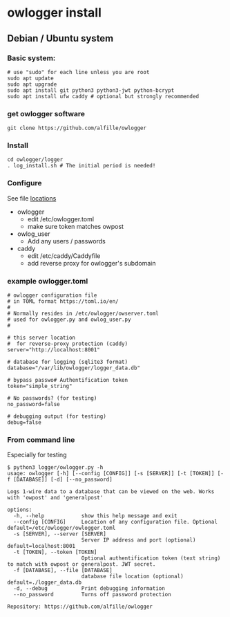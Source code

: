 # owlogger install

## Debian / Ubuntu system

### Basic system:

```
# use "sudo" for each line unless you are root
sudo apt update
sudo apt upgrade
sudo apt install git python3 python3-jwt python-bcrypt
sudo apt install ufw caddy # optional but strongly recommended
```

### get owlogger software
```
git clone https://github.com/alfille/owlogger
```

### Install
```
cd owlogger/logger
. log_install.sh # The initial period is needed!
```

### Configure

See file [locations](./locations.md)

* owlogger
  * edit /etc/owlogger.toml
  * make sure token matches owpost
* owlog_user
  * Add any users / passwords
* caddy
  * edit /etc/caddy/Caddyfile
  * add reverse proxy for owlogger's subdomain

### example owlogger.toml
```
# owlogger configuration file
# in TOML format https://toml.io/en/
#
# Normally resides in /etc/owlogger/owserver.toml
# used for owlogger.py and owlog_user.py
#

# this server location
#  for reverse-proxy protection (caddy)
server="http://localhost:8001"

# database for logging (sqlite3 format)
database="/var/lib/owlogger/logger_data.db"

# bypass passwo# Authentification token
token="simple_string"

# No passwords? (for testing)
no_password=false

# debugging output (for testing)
debug=false
```

### From command line

Especially for testing
```
$ python3 logger/owlogger.py -h
usage: owlogger [-h] [--config [CONFIG]] [-s [SERVER]] [-t [TOKEN]] [-f [DATABASE]] [-d] [--no_password]

Logs 1-wire data to a database that can be viewed on the web. Works with 'owpost' and 'generalpost'

options:
  -h, --help            show this help message and exit
  --config [CONFIG]     Location of any configuration file. Optional default=/etc/owlogger/owlogger.toml
  -s [SERVER], --server [SERVER]
                        Server IP address and port (optional) default=localhost:8001
  -t [TOKEN], --token [TOKEN]
                        Optional authentification token (text string) to match with owpost or generalpost. JWT secret.
  -f [DATABASE], --file [DATABASE]
                        database file location (optional) default=./logger_data.db
  -d, --debug           Print debugging information
  --no_password         Turns off password protection

Repository: https://github.com/alfille/owlogger
```

